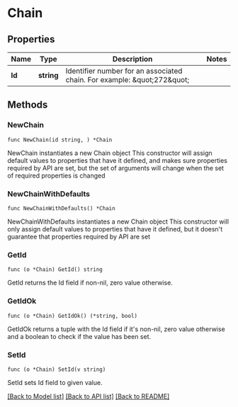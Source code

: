 # Chain

## Properties

Name | Type | Description | Notes
------------ | ------------- | ------------- | -------------
**Id** | **string** | Identifier number for an associated chain. For example: \&quot;272\&quot; | 

## Methods

### NewChain

`func NewChain(id string, ) *Chain`

NewChain instantiates a new Chain object
This constructor will assign default values to properties that have it defined,
and makes sure properties required by API are set, but the set of arguments
will change when the set of required properties is changed

### NewChainWithDefaults

`func NewChainWithDefaults() *Chain`

NewChainWithDefaults instantiates a new Chain object
This constructor will only assign default values to properties that have it defined,
but it doesn't guarantee that properties required by API are set

### GetId

`func (o *Chain) GetId() string`

GetId returns the Id field if non-nil, zero value otherwise.

### GetIdOk

`func (o *Chain) GetIdOk() (*string, bool)`

GetIdOk returns a tuple with the Id field if it's non-nil, zero value otherwise
and a boolean to check if the value has been set.

### SetId

`func (o *Chain) SetId(v string)`

SetId sets Id field to given value.



[[Back to Model list]](../README.md#documentation-for-models) [[Back to API list]](../README.md#documentation-for-api-endpoints) [[Back to README]](../README.md)


